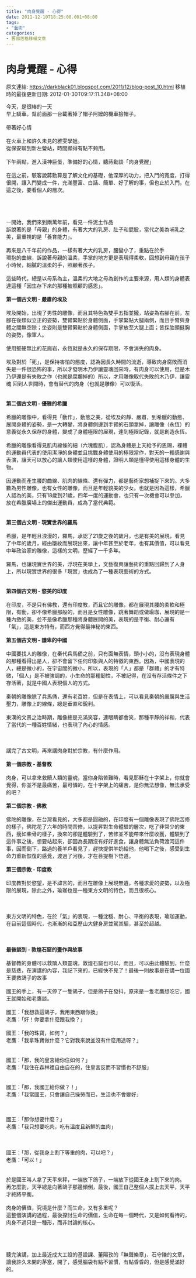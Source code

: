 ```yaml
---
title: "肉身覺醒 - 心得"
date: 2011-12-10T18:25:00.001+08:00
tags: 
- "藝術"
categories:
- 舊部落格移植文章
---
```


# 肉身覺醒 - 心得

原文連結: https://darkblack01.blogspot.com/2011/12/blog-post_10.html
移植時的最後更新日期: 2012-01-30T09:17:11.348+08:00

今天，是很棒的一天<br />早上騎車，幫前面那一台載著掉了帽子阿嬤的機車撿帽子。<br /><br />帶著好心情<br /><br />在火車上和許久未見的雅雯學姐。<br />從保安聊到新左營站，時間顯得有點不夠用。<br /><br />下午兩點，進入漢神巨蛋，準備好的心情，聽蔣勳談「肉身覺醒」<br /><br />在這之前，駭客說蔣勳算是了解文化的基礎，他深厚的功力，把入門的寬度，打得很開，讓入門變成一件，充滿豐富、白話、簡單、好了解的事，但也止於入門，在這之後，要看個人的層次。<br /><br /><a name='more'></a><br /><br /><br />一開始，我們來到兩萬年前，看見一件泥土作品<br />訴說著的是「母親」的身體，有著大大的乳房、肚子和屁股，當代之美為哺乳之美，最重視的是「養育能力」。<br /><br />再來是八千年前的作品，一樣有著大大的乳房，腰變小了，重點在於手<br />環抱的曲線，訴說著母親的溫柔，手掌的地方更是表現得柔軟，回想到母親在孩子小時候，細膩的溫柔的手，照顧著孩子。<br /><br />這些時代，總是以母系為主，溫柔的大地之母為創作的主要來源，用人類的身體表達這種「因生存下來的那種被照顧的感恩」。<br /><br /><b>第一個古文明 - 嚴肅的埃及</b><br /><br />埃及開始，出現了男性的雕像，而且其特色為雙手五指並攏，站姿為右腳在前，左腳在後類似立正的姿勢，雙臂緊貼於身體側面，手掌緊貼大腿兩側，而且手臂與身體之間無空隙；坐姿則是雙臂緊貼於身體側面，手掌放至大腿上面；皆採胎頭挺胸的姿勢，像軍人。<br /><br />使用堅硬無比的花崗岩，永恆就是永久的保存期限，不會消失的肉身。<br /><br />埃及對於「死」，是保持害怕的態度，認為因長久時間的流逝，導致肉身腐敗而消失是一件很恐怖的事，所以才發明木乃伊讓靈魂回來時，有肉身可以使用，但是木乃伊還是有失敗之作（也就是腐爛掉的）所以，才用雕像取代失敗的木乃伊，讓靈魂 回到人世間時，會有替代的肉身（也就是雕像）可以復活。<br /><br /><br /><b>第二個古文明 - 優雅的希臘</b><br /><br />希臘的雕像中，看得見「動作」，動態之美，從埃及的靜、嚴肅，到希臘的動態、展開身體的姿勢，是一大轉變，將身體側邊到手臂的石頭拿掉，讓雕像（永恆）的意義從永久保存的身體，變成了身體極限的展現，達到極限記錄，就是創造永恆。<br /><br />希臘的雕像看得見肌肉線條的細（六塊腹肌），認為身體是上天給予的恩賜，裸體的運動員代表的使用潔淨的身體並且挑戰身體使用的極限當作，對天的一種感謝與表演，讓天可以放心的讓人類使用這樣的身體，證明人類是懂得使用這樣身體的生物。<br /><br />因運動而產生腰的曲線、肌肉的線條、還有彈力，都是藝術家想補捉下來的。大多數為男性雕像，也有女性的雕像，而且是年輕貌美的少女。也就是因為這樣，希臘人認為的美，只有18歲到21歲，四年一度的運動會，也只有一次機會可以參加，放在希臘廣場上的傑出運動員，成為了當代典範。<br /><br /><br /><b>第三個古文明 - 現實世界的羅馬</b><br /><br />希臘，是年輕且浪漫的，羅馬，承認了21歲之後的歲月，也是有美的展現，看見了中年的歲月，經由皺紋而展現出來，讓中年甚至於老年，也有其價值，可以看見中年政治家的雕像，這樣的文明，歷經了一千多年。<br /><br />羅馬，也讓現實世界的美，浮現在美學上，文藝復興讓藝術的重點回歸到了人身上，所以現實世界的很多「現實」也成為了一種表現藝術的方式。<br /><br /><br /><b>第四個古文明 - 慾美的印度</b><br /><br />在印度，不是只有佛教，還有印度教，而且它的雕像，都在展現其腰的柔軟和極限，有動，卻不像希臘那般的，而且是女性雕像，跳著舞蹈或做瑜珈，展現的是一種內斂的美，並不是像希臘那種將身體展開的美，表現的是平衡、耐心還有「氣」，這是東方特有，而西方覺得最神秘的東西。<br /><br /><b>第五個古文明 - 謙卑的中國</b><br /><br />中國要找人的雕像，在秦代兵馬俑之前，只有面無表情，頭小小的，沒有表現身體的那種看得出是人，卻不會留下任何印象與人的特徵的東西。因為，中國表現的人，總是微小的，在宇宙間的微小，所以，表現的「人」都是「群體」的才有特微，「個人」是不被強調的，小生命的那種韌性，不被記得，在沒有存活條件之下存活著，就是中國人表現個人的方式。<br /><br />秦朝的雕像除了兵馬俑，還有老百姓，但是在表情上，可以看見秦朝的嚴厲與生活壓力，雕像上的線條，總是垂直和銳利。<br /><br />東漢的文景之治時期，雕像總是充滿笑容，連眼睛都會笑，那種平靜的祥和，代表了當代的一種百姓情緒，也表現了內心的情感。<br /><br /><br /><br />講完了古文明，再來講肉身對於宗教，有什麼作用。<br /><br /><b>第一個宗教 - 基督教</b><br /><br />肉身，可以拿來救贖人類的靈魂，當你身陷苦難時，看見耶穌在十字架上，你就會覺得，你並不是最痛苦，最可憐的，在十字架上的痛苦，是你無法想像，無法承受的吧？<br /><br /><b>第二個宗教 - 佛教</b><br /><br />佛陀的雕像，在台灣看見的，大多都是圓融的，在印度有一個雕像表現了佛陀苦修的樣子，佛陀花了六年的時間苦修，以提昇對生命體驗的層次，吃了非常少的東西，瘦如柴骨的樣子，換來的卻是體驗到了，苦修並不能帶來什麼收獲，體驗到了這件事之後，想要站起來，卻因為長期沒有好好進食，讓身體無法負荷渡河這件事，因而倒下，路過的養羊戶看見了，趕快提供羊奶給他，他喝下之後，感受到生命力重新恢復的感覺，渡過了河後，才在菩提樹下悟道。<br /><br /><b>第三個宗教 - 印度教</b><br /><br />印度教對於慾望，是不諱言的，而且在雕像上展現無遺，各種求愛的姿勢，以及極限的展現，除此之外，瑜珈也是一種東方文明的特色，而且很核心。<br /><br /><br /><br />東方文明的特色，在於「氣」的表現，一種沈穩、耐心、平衡的表現，瑜珈運動，在目前這個時代，也漸漸的和亞歷山大健身房並駕其驅，甚至於超越。<br /><br /><br /><br /><b>最後談到 - 敦煌石窟的畫作與故事</b><br /><br />基督教的身體可以救贖人類靈魂，敦煌石窟也可以，而且，可以由此體驗到，什麼是慈悲，在演講的內容，我記下來的，已經快不見了！最後一則故事是在講一位國王要救鴿子的故事<br /><br />國王的手上，有一天停了一隻鴿子，但是鴿子在發抖，原來是一隻老鷹想吃它，國王就開始和老鷹談。<br /><br />國王：「我想救這鴿子，我用東西跟你換」<br />老鷹：「好！你要拿什麼跟我換？」<br /><br />國王：「我的珠寶，如何？」<br />老鷹：「我拿珠寶做什麼？它對我來說並沒有什麼用途呀？」<br /><br /><br />國王：「那，我的皇宮給你住如何？」<br />老鷹：「我住在森林裡自由自在的，住皇宮反而不習慣也不舒服」<br /><br /><br />國王：「那，我國王給你做？！」<br />老鷹：「我當國王，只會讓自己操勞而已，生活也不會變好」<br /><div><br /></div><br /><div>國王：「那你想要什麼？」<br />老鷹：「我只想要吃肉，吃有溫度且新鮮的血肉」</div><div><br /></div><br /><br />國王：「那，從我身上割下等重的肉，可以吧？」<br />老鷹：「可以！」<br /><div><br /></div><br />於是國王叫人拿了天平來秤，一端放下鴿子，一端放下從國王身上割下來的肉。<br />再怎麼割，天平總是向著鴿子那邊傾倒，最後，國王自己整個人撲上去天平，天平才終將平衡。<br /><br />肉身的價值，究境是什麼？而生命，又有多重呢？<br />這整個演講的過程，最後探討生命的價值，生命在每一個時代，又是如何看待的，肉身不過只是一種形，而非討論的核心。<br /><br /><br /><br /><br />聽完演講，加上最近成大工設的基設課、董陽孜的「無聲樂章」、石守隒的文章，讓我許久未開的茅塞，開了，感覺腦袋有點不習慣，有點昏昏的，但是感覺滿好的。<br /><br /><br />
